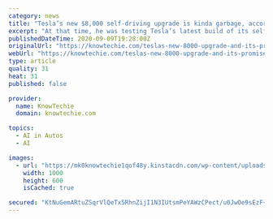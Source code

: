 ```yaml
---
category: news
title: "Tesla’s new $8,000 self-driving upgrade is kinda garbage, according to Consumer Reports"
excerpt: "At that time, he was testing Tesla’s latest build of its self-driving system. Today, that very same system is available as an upgrade for $8,000. However, what’s regarded as a full self-driving system seems to fall short on its promise."
publishedDateTime: 2020-09-09T19:28:00Z
originalUrl: "https://knowtechie.com/teslas-new-8000-upgrade-and-its-promise-to-deliver-full-self-driving-capability/"
webUrl: "https://knowtechie.com/teslas-new-8000-upgrade-and-its-promise-to-deliver-full-self-driving-capability/"
type: article
quality: 31
heat: 31
published: false

provider:
  name: KnowTechie
  domain: knowtechie.com

topics:
  - AI in Autos
  - AI

images:
  - url: "https://mk0knowtechie1qof48y.kinstacdn.com/wp-content/uploads/2020/02/tesla-model-3-main-1000x600.jpg"
    width: 1000
    height: 600
    isCached: true

secured: "KtNuGemARtuZSqrVlQeTx5RhnZijI1N3IUtsmPeYAWzCPect/u0JwOe9sEzF+A5nG55Ux8VdnEHr7iEtisoOTjkgUPABJD61LjlPzebdm9R5QYhucMMxyaJOMWz8RnOnv1ocA1MnaO/dhHbHgTrAWonCfc9bjgvKg/GaDCKyrp85hN+NMA57aclWaoDOfZHQ5MbMxts/50e+IwnvKgMpH7g7dU5CDaH5+pkSFw3H3XScfW1C1h0BUrO9i8SpnlpJ0/orW50oxTPYCim5R3d0gDNTdjfFO6iHi1sX5ggj/o/YeZ1Rtgt6as+BvnqHbNxfkb2sobnyZ9mc4esvNoMsr+SeXkiYZINbWjjVjCQMuls=;kN4jbDpnPQFPihPPJcSKYQ=="
---
```


